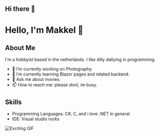 ## Hi there 👋

# Hello, I'm Makkel 👋

## About Me
I'm a hobbyist based in the netherlands. I like dilly dallying in programming. 

- 🔭 I’m currently working on Photography.
- 🌱 I’m currently learning Blazor pages and related backend.
- 💬 Ask me about movies.
- 📫 How to reach me: please dont, im busy.

## Skills
- Programming Languages: C#, C, and i love .NET in general
- IDE: Visual studio rocks

![Exciting GIF](https://i.pinimg.com/564x/b3/3c/fe/b33cfe0f5de9d35b838e476a1809642d.jpg)
